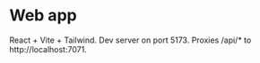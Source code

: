 # Web app

React + Vite + Tailwind. Dev server on port 5173. Proxies /api/* to http://localhost:7071.